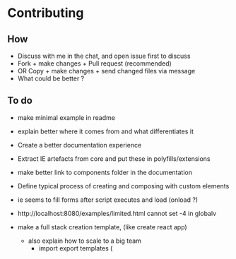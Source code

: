# Contributing

## How

 * Discuss with me in the chat, and open issue first to discuss
 * Fork + make changes + Pull request (recommended)
 * OR Copy + make changes + send changed files via message
 * What could be better ?
 
## To do


 * make minimal example in readme
 * explain better where it comes from and what differentiates it
 * Create a better documentation experience
 * Extract IE artefacts from core and put these in polyfills/extensions
 * make better link to components folder in the documentation
 * Define typical process of creating and composing with custom elements
 * ie seems to fill forms after script executes and load (onload ?)
 * http://localhost:8080/examples/limited.html cannot set -4 in globalv
 * make a full stack creation template, (like create react app)
    * also explain how to scale to a big team
        * import export templates (<script type="module"> or <link rel="import">)
    * webpack
    * minifier, transpiler, etc
 * better explain the strengths and weaknesses of the library

 * see how checking for equality before assigning textContent affects performance
 * further explore and document best practices for
    * keyboard shortcuts, (acceskey, keydown listener), gamepad support
    * form validation, form submits
        * web payements
        * speech to text
        * biometric authentification (facial, voice, fingerprint recognition),
        * 2 factors (ex password + token)
        * social authentification (Open Auth ?)
    * multimedia content, 
        * audio , text to speech
        * video 
        * canvas
        * VR, AR
    * local navigation (menu bars, links, buttons)
    * disabled js, and fallbacks
    * cross device support, phone, tablets, fridges, smartwatch, tv
        * UX, css media queries, button size, pointer events, touch events, both
    * website monetization and growth
        * navigator.share
        * social network sharing, email link
        * donation links
 * server side rendering 
    * static
    * on the fly, streaming html
    * html + js + css in one file ? .vue ?
    * html transpiler or research html template engine
 * streaming text editor
 * better developper tools
    * indexed error messages in the doc
    * more warnings
    * text editors plugins
 * create plugin system to add and remove data-* directives
 * lit-html 
 * add tabindex="0" when data-function="keydown-anyname" is used on something that does not have focus by default (like div), and no tabindex is already set, body does not need it
 * make sure it integrates well with webpack, rollup, ie, "modules": false
 * make it easier to toggle attributes and class names from elements that are injected from template or from lists
 * https://github.com/bfred-it/select-dom see if that is faster to iterate on every dom element
 that has data-*
 * hooks for custom elements after/before create 
 * hash values for smaller memory footprint comparison (trade would make it slower make it an option)